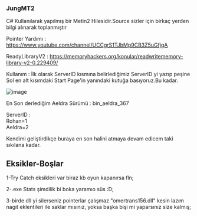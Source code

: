 ### JungMT2



C# Kullanılarak yapılmış bir Metin2 Hilesidir.Source sizler için birkaç yerden bilgi alınarak toplanmıştır

Pointer Yardımı : https://www.youtube.com/channel/UCCgrS1TJbMp9CB3Z5uGfjgA

ReadyLibraryV2 : https://memoryhackers.org/konular/readwritememory-library-v2-0.229409/


Kullanım : İlk olarak ServerID kısmına belirlediğimiz ServerID yi yazıp peşine Sol en alt kısımdaki Start Page'in
yanındaki kutuğa basıyoruz.Bu kadar.


![image](https://user-images.githubusercontent.com/81483108/193680286-e4675f9d-9917-421a-bbac-bd278e6904a6.png)


En Son derlediğim Aeldra Sürümü : bin_aeldra_367 

ServerID :                                                                            
Rohan=1                                                                                                                
Aeldra=2

Kendimi geliştirdikçe buraya en son halini atmaya devam edicem taki sıkılana kadar.

## Eksikler-Boşlar

1-Try Catch eksikleri var biraz kb oyun kapanırsa fln;

2-.exe Stats şimdilik bi boka yaramıo süs :D;

3-birde dll yi silerseniz pointerlar çalışmaz "omertrans156.dll" kesin lazım nagıt eklentileri ile saklar mısınız,
yoksa başka bişi mi yaparsınız size kalmış;
